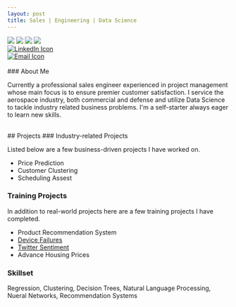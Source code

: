 ```yaml
---
layout: post
title: Sales | Engineering | Data Science
---
```

<div id="cf4a" class="shadow">
  <img src="/blog/public/power-of-the-handshake-.jpg" />
  <img src="/blog/public/electronics.jpg" />
  <img src="/blog/public/datascience1.jpg" />
  <img src="/blog/public/robotics.jpg" />
</div>

<div id="icons">
  <div class = "imgContainer">
    <a href="https://www.linkedin.com/in/randy-nolden-86096323/">
      <img src="/blog/public/square-linkedin.png" alt="LinkedIn Icon">
    </a>
  </div>  
  <div class = "imgContainer">  
    <a href="mailto:rnolden3@gmail.com">
      <img src="/blog/public/email_icon1.jpg" alt="Email Icon">
    </a>
  </div>  
</div>

<br>
### About Me

Currently a professional sales engineer experienced in project management whose main focus is to ensure premier customer satisfaction. I service the aerospace industry, both commercial and defense and utilize Data Science to tackle industry related business problems. I'm a self-starter always eager to learn new skills. 

<br>
<a name="projects"></a>
## Projects
### Industry-related Projects

Listed below are a few business-driven projects I have worked on.

* Price Prediction
* Customer Clustering
* Scheduling Assest

### Training Projects

In addition to real-world projects here are a few training projects I have completed. 

* Product Recommendation System
* <a href= "{{ site.baseurl }}pages.html">Device Failures</a>
* <a href= "{{ site.baseurl }}/">Twitter Sentiment</a>
* Advance Housing Prices


### Skillset

Regression, Clustering, Decision Trees, Natural Language Processing, Nueral Networks, Recommendation Systems
